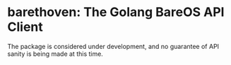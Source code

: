# barethoven: The Golang BareOS API Client

The package is considered under development, and no guarantee of API sanity is being made at this time.